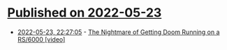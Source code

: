# [Published on 2022-05-23](index.md)

* [2022-05-23, 22:27:05](https://news.ycombinator.com/item?id=31485616) - [The Nightmare of Getting Doom Running on a RS/6000 [video]](https://www.youtube.com/watch?v=XzhCGSE7KKw)
